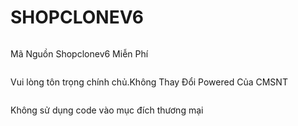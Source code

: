 # SHOPCLONEV6
```

```
Mã Nguồn Shopclonev6 Miễn Phí
```

```
Vui lòng tôn trọng chính chủ.Không Thay Đổi Powered Của CMSNT
```

```
Không sử dụng code vào mục đích thương mại
```

```
